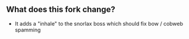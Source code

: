 ## What does this fork change?
- It adds a "inhale" to the snorlax boss which should fix bow / cobweb spamming 
